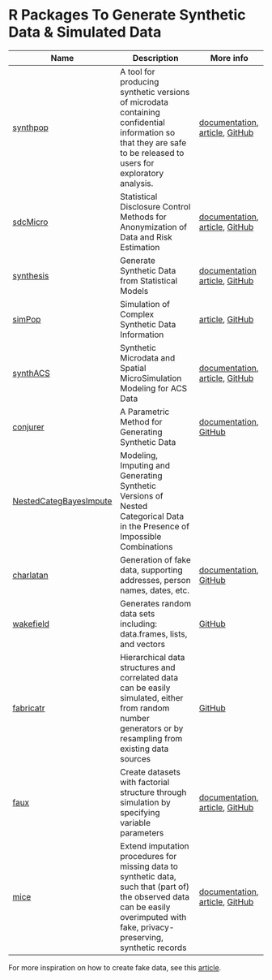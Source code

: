 # R Packages To Generate Synthetic Data & Simulated Data

| Name | Description | More info |
|---|---|---|
| [synthpop](https://cran.r-project.org/web/packages/synthpop/index.html) | A tool for producing synthetic versions of microdata containing confidential information so that they are safe to be released to users for exploratory analysis. | [documentation](https://cran.r-project.org/web/packages/synthpop/index.html), [article](https://doi.org/10.18637/jss.v074.i11), [GitHub](https://github.com/bnowok/synthpop)
| [sdcMicro](https://cran.r-project.org/web/packages/sdcMicro/index.html) | Statistical Disclosure Control Methods for Anonymization of Data and Risk Estimation | [documentation](https://cran.r-project.org/web/packages/sdcMicro/vignettes/recordSwapping.html), [article](https://doi.org/10.18637%2Fjss.v067.i04), [GitHub](https://github.com/sdcTools/sdcMicro)
| [synthesis](https://cran.r-project.org/web/packages/synthesis/index.html) | Generate Synthetic Data from Statistical Models | [documentation](https://sdctools.github.io/sdcMicro/index.html) [article](https://doi.org/10.1016%2Fj.advwatres.2019.103430), [GitHub](https://github.com/zejiang-unsw/synthesis/issues)
| [simPop](https://cran.r-project.org/web/packages/simPop/index.html) | Simulation of Complex Synthetic Data Information | [article](https://doi.org/10.18637%2Fjss.v079.i10), [GitHub](https://github.com/statistikat/simPop)
| [synthACS](https://cran.r-project.org/web/packages/synthACS/index.html) | Synthetic Microdata and Spatial MicroSimulation Modeling for ACS Data | [documentation](https://cran.r-project.org/web/packages/synthACS/vignettes/jss_synthACS.pdf), [article](https://doi.org/10.18637%2Fjss.v104.i07), [GitHub](https://github.com/alexWhitworth/synthACS)
| [conjurer](https://cran.r-project.org/web/packages/conjurer/index.html) | A Parametric Method for Generating Synthetic Data | [documentation](https://cran.r-project.org/web/packages/conjurer/vignettes/introduction_to_conjurer.html), [GitHub](https://github.com/SidharthMacherla/conjurer)
| [NestedCategBayesImpute](https://cran.r-project.org/web/packages/NestedCategBayesImpute/index.html) | Modeling, Imputing and Generating Synthetic Versions of Nested Categorical Data in the Presence of Impossible Combinations |
| [charlatan](https://cran.r-project.org/web/packages/charlatan/index.html) | Generation of fake data, supporting addresses, person names, dates, etc. | [documentation](https://cran.r-project.org/web/packages/charlatan/vignettes/charlatan.html), [GitHub](https://github.com/ropensci/charlatan)
| [wakefield](https://cran.r-project.org/web/packages/wakefield/index.html) | Generates random data sets including: data.frames, lists, and vectors | [GitHub](https://github.com/trinker/wakefield)
| [fabricatr](https://cran.r-project.org/web/packages/fabricatr/index.html) | Hierarchical data structures and correlated data can be easily simulated, either from random number generators or by resampling from existing data sources | [GitHub](https://github.com/DeclareDesign/fabricatr)
| [faux](https://cran.r-project.org/web/packages/faux/index.html) | Create datasets with factorial structure through simulation by specifying variable parameters | [documentation](https://debruine.github.io/faux/), [article](https://doi.org/10.5281%2Fzenodo.2669586), [GitHub](https://github.com/debruine/faux)
| [mice](https://cran.r-project.org/web/packages/mice/index.html) | Extend imputation procedures for missing data to synthetic data, such that (part of) the observed data can be easily overimputed with fake, privacy-preserving, synthetic records | [documentation](https://www.gerkovink.com/miceVignettes/synthetic/synthetic.html), [article](https://www.mdpi.com/2624-8611/3/4/45), [GitHub](https://github.com/amices/mice)

For more inspiration on how to create fake data, see this [article](https://rviews.rstudio.com/2020/09/09/fake-data-with-r/).


